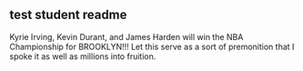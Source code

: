 ## test student readme
Kyrie Irving, Kevin Durant, and James Harden will win the NBA Championship for BROOKLYN!!! Let this serve as a sort of premonition that I spoke it as well as millions into fruition.